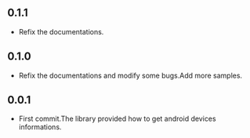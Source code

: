 ## 0.1.1

* Refix the documentations.

## 0.1.0

* Refix the documentations and modify some bugs.Add more samples.

## 0.0.1

* First commit.The library provided how to get android devices informations.
